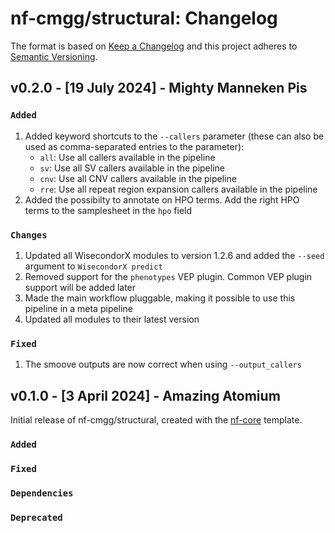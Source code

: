 # nf-cmgg/structural: Changelog

The format is based on [Keep a Changelog](https://keepachangelog.com/en/1.0.0/)
and this project adheres to [Semantic Versioning](https://semver.org/spec/v2.0.0.html).

## v0.2.0 - [19 July 2024] - Mighty Manneken Pis

### `Added`

1. Added keyword shortcuts to the `--callers` parameter (these can also be used as comma-separated entries to the parameter):
   - `all`: Use all callers available in the pipeline
   - `sv`: Use all SV callers available in the pipeline
   - `cnv`: Use all CNV callers available in the pipeline
   - `rre`: Use all repeat region expansion callers available in the pipeline
2. Added the possibilty to annotate on HPO terms. Add the right HPO terms to the samplesheet in the `hpo` field

### `Changes`

1. Updated all WisecondorX modules to version 1.2.6 and added the `--seed` argument to `WisecondorX predict`
2. Removed support for the `phenotypes` VEP plugin. Common VEP plugin support will be added later
3. Made the main workflow pluggable, making it possible to use this pipeline in a meta pipeline
4. Updated all modules to their latest version

### `Fixed`

1. The smoove outputs are now correct when using `--output_callers`

## v0.1.0 - [3 April 2024] - Amazing Atomium

Initial release of nf-cmgg/structural, created with the [nf-core](https://nf-co.re/) template.

### `Added`

### `Fixed`

### `Dependencies`

### `Deprecated`
